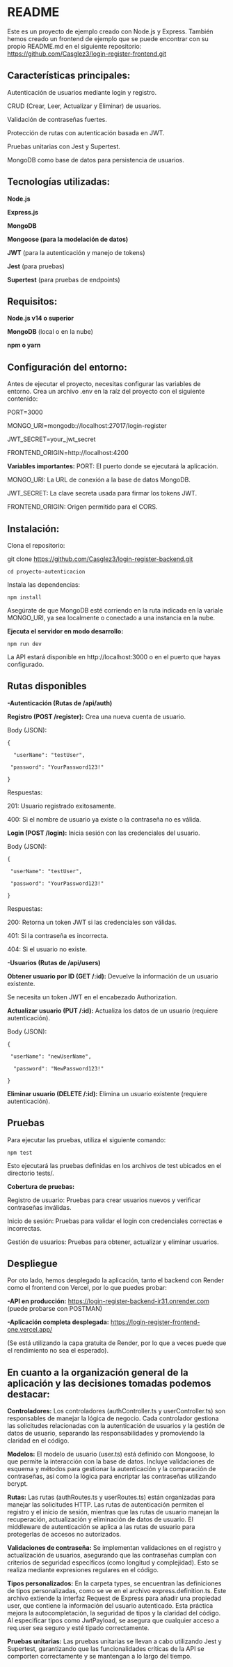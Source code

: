 # README

Este es un proyecto de ejemplo creado con Node.js y Express. También hemos creado un frontend de ejemplo que se puede encontrar con su propio README.md en el siguiente repositorio: https://github.com/Casglez3/login-register-frontend.git

## Características principales:

Autenticación de usuarios mediante login y registro.

CRUD (Crear, Leer, Actualizar y Eliminar) de usuarios.

Validación de contraseñas fuertes.

Protección de rutas con autenticación basada en JWT.

Pruebas unitarias con Jest y Supertest.

MongoDB como base de datos para persistencia de usuarios.

## Tecnologías utilizadas:

**Node.js**

**Express.js**

**MongoDB**

**Mongoose (para la modelación de datos)**

**JWT** (para la autenticación y manejo de tokens)

**Jest** (para pruebas)

**Supertest** (para pruebas de endpoints)

## Requisitos:

**Node.js v14 o superior**

**MongoDB** (local o en la nube)

**npm o yarn**

## Configuración del entorno:
Antes de ejecutar el proyecto, necesitas configurar las variables de entorno. Crea un archivo .env en la raíz del proyecto con el siguiente contenido:

PORT=3000

MONGO_URI=mongodb://localhost:27017/login-register

JWT_SECRET=your_jwt_secret

FRONTEND_ORIGIN=http://localhost:4200

**Variables importantes:**
PORT: El puerto donde se ejecutará la aplicación.

MONGO_URI: La URL de conexión a la base de datos MongoDB.

JWT_SECRET: La clave secreta usada para firmar los tokens JWT.

FRONTEND_ORIGIN: Origen permitido para el CORS.

## Instalación:

Clona el repositorio:

git clone https://github.com/Casglez3/login-register-backend.git

`cd proyecto-autenticacion`

Instala las dependencias:

`npm install`

Asegúrate de que MongoDB esté corriendo en la ruta indicada en la variale MONGO_URI, ya sea localmente o conectado a una instancia en la nube.

**Ejecuta el servidor en modo desarrollo:**

`npm run dev`

La API estará disponible en http://localhost:3000 o en el puerto que hayas configurado.

## Rutas disponibles

**-Autenticación (Rutas de /api/auth)**

**Registro (POST /register):** Crea una nueva cuenta de usuario.

Body (JSON):

`{`

`  "userName": "testUser",`

 ` "password": "YourPassword123!"`

`}`

Respuestas:

201: Usuario registrado exitosamente.

400: Si el nombre de usuario ya existe o la contraseña no es válida.

**Login (POST /login):** Inicia sesión con las credenciales del usuario.

Body (JSON):

`{`

 ` "userName": "testUser",`

 ` "password": "YourPassword123!"`

`}`

Respuestas:

200: Retorna un token JWT si las credenciales son válidas.

401: Si la contraseña es incorrecta.

404: Si el usuario no existe.

**-Usuarios (Rutas de /api/users)**

**Obtener usuario por ID (GET /:id):** Devuelve la información de un usuario existente.

Se necesita un token JWT en el encabezado Authorization.

**Actualizar usuario (PUT /:id):** Actualiza los datos de un usuario (requiere autenticación).

Body (JSON):

`{`

 ` "userName": "newUserName",`

`  "password": "NewPassword123!"`

`}`

**Eliminar usuario (DELETE /:id):** Elimina un usuario existente (requiere autenticación).

## Pruebas

Para ejecutar las pruebas, utiliza el siguiente comando:

`npm test `

Esto ejecutará las pruebas definidas en los archivos de test ubicados en el directorio tests/.

**Cobertura de pruebas:**

Registro de usuario: Pruebas para crear usuarios nuevos y verificar contraseñas inválidas.

Inicio de sesión: Pruebas para validar el login con credenciales correctas e incorrectas.

Gestión de usuarios: Pruebas para obtener, actualizar y eliminar usuarios.

## Despliegue

Por oto lado, hemos desplegado la aplicación, tanto el backend con Render como el frontend con Vercel, por lo que puedes probar:

**-API en producción:** https://login-register-backend-ir31.onrender.com (puede probarse con POSTMAN)

**-Aplicación completa desplegada:** https://login-register-frontend-one.vercel.app/ 

(Se está utilizando la capa gratuita de Render, por lo que a veces puede que el rendimiento no sea el esperado).


## En cuanto a la organización general de la aplicación y las decisiones tomadas podemos destacar:
**Controladores:** Los controladores (authController.ts y userController.ts) son responsables de manejar la lógica de negocio. Cada controlador gestiona las solicitudes relacionadas con la autenticación de usuarios y la gestión de datos de usuario, separando las responsabilidades y promoviendo la claridad en el código.

**Modelos:** El modelo de usuario (user.ts) está definido con Mongoose, lo que permite la interacción con la base de datos. Incluye validaciones de esquema y métodos para gestionar la autenticación y la comparación de contraseñas, así como la lógica para encriptar las contraseñas utilizando bcrypt.

**Rutas:** Las rutas (authRoutes.ts y userRoutes.ts) están organizadas para manejar las solicitudes HTTP. Las rutas de autenticación permiten el registro y el inicio de sesión, mientras que las rutas de usuario manejan la recuperación, actualización y eliminación de datos de usuario. El middleware de autenticación se aplica a las rutas de usuario para protegerlas de accesos no autorizados.

**Validaciones de contraseña:** Se implementan validaciones en el registro y actualización de usuarios, asegurando que las contraseñas cumplan con criterios de seguridad específicos (como longitud y complejidad). Esto se realiza mediante expresiones regulares en el código.

**Tipos personalizados:** En la carpeta types, se encuentran las definiciones de tipos personalizadas, como se ve en el archivo express.definition.ts. Este archivo extiende la interfaz Request de Express para añadir una propiedad user, que contiene la información del usuario autenticado. Esta práctica mejora la autocompletación, la seguridad de tipos y la claridad del código. Al especificar tipos como JwtPayload, se asegura que cualquier acceso a req.user sea seguro y esté tipado correctamente.

**Pruebas unitarias:** Las pruebas unitarias se llevan a cabo utilizando Jest y Supertest, garantizando que las funcionalidades críticas de la API se comporten correctamente y se mantengan a lo largo del tiempo.













